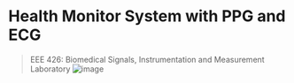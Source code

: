 # Health Monitor System with PPG and ECG
>  EEE 426: Biomedical Signals, Instrumentation and Measurement Laboratory
![image](https://github.com/awsaf49/eee426-bme/assets/36858976/0e5da7e8-fcd7-4dc1-8ee2-7e33ca096ba3)

